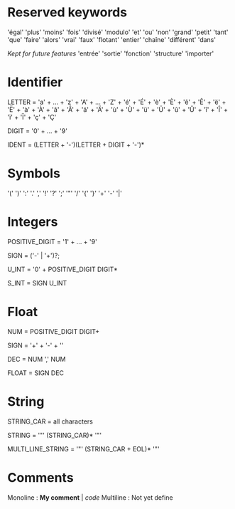 # Reserved keywords

'égal' 'plus' 'moins' 'fois' 'divisé' 'modulo' 'et' 'ou' 'non' 'grand' 'petit' 'tant' 'que' 'faire' 'alors' 'vrai' 'faux' 'flotant' 'entier' 'chaîne' 'différent' 'dans'

*Kept for future features*
'entrée' 'sortie' 'fonction' 'structure'  'importer'

# Identifier

LETTER = 'a' + ... + 'z' + 'A' + ... + 'Z' + 'é' + 'É' + 'è' + 'È' + 'ê' + 'Ê' + 'ë' + 'Ë' + 'à' + 'À' + 'â' + 'Â' + 'ä' + 'Ä' + 'ù' + 'Ù' + 'ü' + 'Ü' + 'û' + 'Û' + 'î' + 'Î' + 'ï' + 'Ï' + 'ç' + 'Ç'

DIGIT = '0' + ... + '9'

IDENT = (LETTER + '-')(LETTER + DIGIT + '-')*

# Symbols

'('  ')'  ':'  '.'  ','  '!'  '?'  ';'  '"'  '/'  '{'  '}'  '+'  '-'  '|'

# Integers
POSITIVE_DIGIT = '1' + ... + '9'

SIGN = ('-' | '+')?;

U_INT = '0' + POSITIVE_DIGIT DIGIT*

S_INT = SIGN U_INT

# Float
NUM = POSITIVE_DIGIT DIGIT+

SIGN = '+' + '-' + ''

DEC = NUM ',' NUM

FLOAT = SIGN DEC

# String
STRING_CAR = all characters

STRING            = '"' (STRING_CAR)* '"'

MULTI_LINE_STRING = '"' (STRING_CAR + EOL)* '"'

# Comments

Monoline : **My comment** | *code*
Multiline : Not yet define